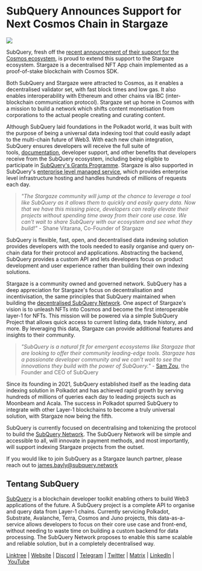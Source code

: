 # SubQuery Announces Support for Next Cosmos Chain in Stargaze

![](https://miro.medium.com/max/1400/0*ptXIrHt5uaMl_VGU)

SubQuery, fresh off the [recent announcement of their support for the Cosmos ecosystem](./20220609-juno-cosmos.md), is proud to extend this support to the Stargaze ecosystem. Stargaze is a decentralised NFT App chain implemented as a proof-of-stake blockchain with Cosmos SDK.

Both SubQuery and Stargaze were attracted to Cosmos, as it enables a decentralised validator set, with fast block times and low gas. It also enables interoperability with Ethereum and other chains via IBC (inter-blockchain communication protocol). Stargaze set up home in Cosmos with a mission to build a network which shifts content monetisation from corporations to the actual people creating and curating content.

Although SubQuery laid foundations in the Polkadot world, it was built with the purpose of being a universal data indexing tool that could easily adapt to the multi-chain future of Web3. With each new chain integration, SubQuery ensures developers will receive the full suite of tools, [documentation](https://academy.subquery.network/), developer support, and other benefits that developers receive from the SubQuery ecosystem, including being eligible to participate in [SubQuery's Grants Programme](https://subquery.network/grants). Stargaze is also supported in SubQuery's [enterprise level managed service](https://managedservice.subquery.networks), which provides enterprise level infrastructure hosting and handles hundreds of millions of requests each day.

> _"The Stargaze community will jump at the chance to leverage a tool like SubQuery as it allows them to quickly and easily query data. Now that we have this missing piece, developers can really elevate their projects without spending time away from their core use case. We can't wait to share SubQuery with our ecosystem and see what they build!"_ - Shane Vitarana, Co-Founder of Stargaze

SubQuery is flexible, fast, open, and decentralised data indexing solution provides developers with the tools needed to easily organise and query on-chain data for their protocol and applications. Abstracting the backend, SubQuery provides a custom API and lets developers focus on product development and user experience rather than building their own indexing solutions.

Stargaze is a community owned and governed network. SubQuery has a deep appreciation for Stargaze's focus on decentralisation and incentivisation, the same principles that SubQuery maintained when building the [decentralised SubQuery Network](./20211125-subquery-network-acala.md). One aspect of Stargaze's vision is to unleash NFTs into Cosmos and become the first interoperable layer-1 for NFTs. This mission will be powered via a simple SubQuery Project that allows quick access to current listing data, trade history, and more. By leveraging this data, Stargaze can provide additional features and insights to their community.

> _"SubQuery is a natural fit for emergent ecosystems like Stargaze that are looking to offer their community leading-edge tools. Stargaze has a passionate developer community and we can't wait to see the innovations they build with the power of SubQuery."_ - [Sam Zou](https://twitter.com/zoujialiu), the Founder and CEO of SubQuery

Since its founding in 2021, SubQuery established itself as the leading data indexing solution in Polkadot and has achieved rapid growth by serving hundreds of millions of queries each day to leading projects such as Moonbeam and Acala. The success in Polkadot spurred SubQuery to integrate with other Layer-1 blockchains to become a truly universal solution, with Stargaze now being the fifth.

SubQuery is currently focused on decentralising and tokenizing the protocol to build the [SubQuery Network](https://subquery.network/network). The SubQuery Network will be simple and accessible to all, will innovate in payment methods, and most importantly, will support indexing Stargaze projects from the outset.

If you would like to join SubQuery as a Stargaze launch partner, please reach out to james.bayly@subquery.network

## Tentang SubQuery

[SubQuery](https://subquery.network/) is a blockchain developer toolkit enabling others to build Web3 applications of the future. A SubQuery project is a complete API to organise and query data from Layer-1 chains. Currently servicing Polkadot, Substrate, Avalanche, Terra, Cosmos and Juno projects, this data-as-a-service allows developers to focus on their core use case and front-end, without needing to waste time on building a custom backend for data processing. The SubQuery Network proposes to enable this same scalable and reliable solution, but in a completely decentralised way.

​​[Linktree](https://linktr.ee/subquerynetwork) | [Website](https://subquery.network/) | [Discord](https://discord.com/invite/78zg8aBSMG) | [Telegram](https://t.me/subquerynetwork) | [Twitter](https://twitter.com/subquerynetwork) | [Matrix](https://matrix.to/#/#subquery:matrix.org) | [LinkedIn](https://www.linkedin.com/company/subquery) | [YouTube](https://www.youtube.com/channel/UCi1a6NUUjegcLHDFLr7CqLw)

